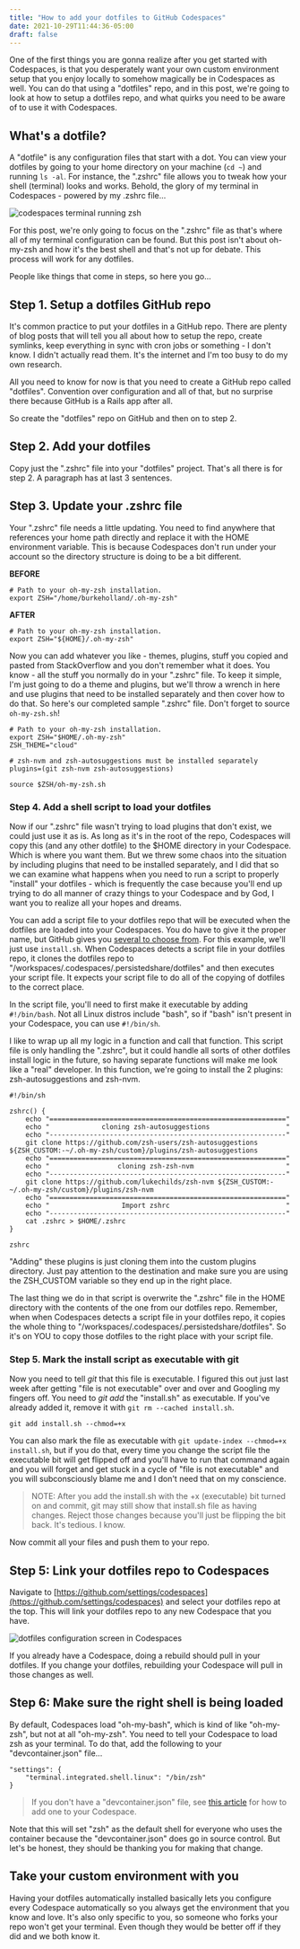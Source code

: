 ```yaml
---
title: "How to add your dotfiles to GitHub Codespaces"
date: 2021-10-29T11:44:36-05:00
draft: false
---
```


One of the first things you are gonna realize after you get started with Codespaces, is that you desperately want your own custom environment setup that you enjoy locally to somehow magically be in Codespaces as well. You can do that using a "dotfiles" repo, and in this post, we're going to look at how to setup a dotfiles repo, and what quirks you need to be aware of to use it with Codespaces.

## What's a dotfile?

A "dotfile" is any configuration files that start with a dot. You can view your dotfiles by going to your home directory on your machine (`cd ~`) and running `ls -al`. For instance, the ".zshrc" file allows you to tweak how your shell (terminal) looks and works. Behold, the glory of my terminal in Codespaces - powered by my .zshrc file...

![codespaces terminal running zsh](/media/terminal-glory.jpg)
 
For this post, we're only going to focus on the ".zshrc" file as that's where all of my terminal configuration can be found. But this post isn't about oh-my-zsh and how it's the best shell and that's not up for debate. This process will work for any dotfiles.

People like things that come in steps, so here you go...

## Step 1. Setup a dotfiles GitHub repo

It's common practice to put your dotfiles in a GitHub repo. There are plenty of blog posts that will tell you all about how to setup the repo, create symlinks, keep everything in sync with cron jobs or something - I don't know. I didn't actually read them. It's the internet and I'm too busy to do my own research. 

All you need to know for now is that you need to create a GitHub repo called "dotfiles". Convention over configuration and all of that, but no surprise there because GitHub is a Rails app after all. 

So create the "dotfiles" repo on GitHub and then on to step 2.

## Step 2. Add your dotfiles

Copy just the ".zshrc" file into your "dotfiles" project. That's all there is for step 2. A paragraph has at last 3 sentences.

## Step 3. Update your .zshrc file

Your ".zshrc" file needs a little updating. You need to find anywhere that references your home path directly and replace it with the HOME environment variable. This is because Codespaces don't run under your account so the directory structure is doing to be a bit different. 

**BEFORE**

```
# Path to your oh-my-zsh installation.
export ZSH="/home/burkeholland/.oh-my-zsh"
```

**AFTER**

```
# Path to your oh-my-zsh installation.
export ZSH="${HOME}/.oh-my-zsh"
```

Now you can add whatever you like - themes, plugins, stuff you copied and pasted from StackOverflow and you don't remember what it does. You know - all the stuff you normally do in your ".zshrc" file. To keep it simple, I'm just going to do a theme and plugins, but we'll throw a wrench in here and use plugins that need to be installed separately and then cover how to do that. So here's our completed sample ".zshrc" file. Don't forget to source `oh-my-zsh.sh`!

```
# Path to your oh-my-zsh installation.
export ZSH="$HOME/.oh-my-zsh"
ZSH_THEME="cloud"

# zsh-nvm and zsh-autosuggestions must be installed separately
plugins=(git zsh-nvm zsh-autosuggestions)

source $ZSH/oh-my-zsh.sh
```

### Step 4. Add a shell script to load your dotfiles

Now if our ".zshrc" file wasn't trying to load plugins that don't exist, we could just use it as is. As long as it's in the root of the repo, Codespaces will copy this (and any other dotfile) to the $HOME directory in your Codespace. Which is where you want them. But we threw some chaos into the situation by including plugins that need to be installed separately, and I did that so we can examine what happens when you need to run a script to properly "install" your dotfiles - which is frequently the case because you'll end up trying to do all manner of crazy things to your Codespace and by God, I want you to realize all your hopes and dreams.

You can add a script file to your dotfiles repo that will be executed when the dotfiles are loaded into your Codespaces. You do have to give it the proper name, but GitHub gives you [several to choose from](https://docs.github.com/en/codespaces/customizing-your-codespace/personalizing-codespaces-for-your-account#dotfiles). For this example, we'll just use `install.sh`. When Codespaces detects a script file in your dotfiles repo, it clones the dotfiles repo to "/workspaces/.codespaces/.persistedshare/dotfiles" and then executes your script file. It expects your script file to do all of the copying of dotfiles to the correct place.

In the script file, you'll need to first make it executable by adding `#!/bin/bash`. Not all Linux distros include "bash", so if "bash" isn't present in your Codespace, you can use `#!/bin/sh`.

I like to wrap up all my logic in a function and call that function. This script file is only handling the ".zshrc", but it could handle all sorts of other dotfiles install logic in the future, so having separate functions will make me look like a "real" developer. In this function, we're going to install the 2 plugins: zsh-autosuggestions and zsh-nvm. 

```
#!/bin/sh

zshrc() {
    echo "==========================================================="
    echo "             cloning zsh-autosuggestions                   "
    echo "-----------------------------------------------------------"                    
    git clone https://github.com/zsh-users/zsh-autosuggestions ${ZSH_CUSTOM:-~/.oh-my-zsh/custom}/plugins/zsh-autosuggestions
    echo "==========================================================="
    echo "                 cloning zsh-zsh-nvm                       "
    echo "-----------------------------------------------------------"                 
    git clone https://github.com/lukechilds/zsh-nvm ${ZSH_CUSTOM:-~/.oh-my-zsh/custom}/plugins/zsh-nvm
    echo "==========================================================="
    echo "                  Import zshrc                             "
    echo "-----------------------------------------------------------"
    cat .zshrc > $HOME/.zshrc
}

zshrc
```

"Adding" these plugins is just cloning them into the custom plugins directory. Just pay attention to the destination and make sure you are using the ZSH_CUSTOM variable so they end up in the right place.

The last thing we do in that script is overwrite the ".zshrc" file in the HOME directory with the contents of the one from our dotfiles repo. Remember, when when Codespaces detects a script file in your dotfiles repo, it copies the whole thing to "/workspaces/.codespaces/.persistedshare/dotfiles". So it's on YOU to copy those dotfiles to the right place with your script file.

### Step 5. Mark the install script as executable with git

Now you need to tell *git* that this file is executable. I figured this out just last week after getting "file is not executable" over and over and Googling my fingers off. You need to *git add* the "install.sh" as executable. If you've already added it, remove it with `git rm --cached install.sh`. 

```
git add install.sh --chmod=+x 
```

You can also mark the file as executable with `git update-index --chmod=+x install.sh`, but if you do that, every time you change the script file the executable bit will get flipped off and you'll have to run that command again and you will forget and get stuck in a cycle of "file is not executable" and you will subconsciously blame me and I don't need that on my conscience. 

> NOTE: After you add the install.sh with the +x (executable) bit turned on and commit, git may still show that install.sh file as having changes. Reject those changes because you'll just be flipping the bit back. It's tedious. I know.

Now commit all your files and push them to your repo.

## Step 5: Link your dotfiles repo to Codespaces

Navigate to [https://github.com/settings/codespaces](https://github.com/settings/codespaces) and select your dotfiles repo at the top. This will link your dotfiles repo to any new Codespace that you have. 

![dotfiles configuration screen in Codespaces](/media/codespaces-dotfiles.png)

If you already have a Codespace, doing a rebuild should pull in your dotfiles. If you change your dotfiles, rebuilding your Codespace will pull in those changes as well.

## Step 6: Make sure the right shell is being loaded

By default, Codespaces load "oh-my-bash", which is kind of like "oh-my-zsh", but not at all "oh-my-zsh". You need to tell your Codespace to load zsh as your terminal. To do that, add the following to your "devcontainer.json" file...

```
"settings": {
    "terminal.integrated.shell.linux": "/bin/zsh"
}
```

> If you don't have a "devcontainer.json" file, see [this article](https://docs.github.com/en/codespaces/customizing-your-codespace/configuring-codespaces-for-your-project#using-a-predefined-container-configuration) for how to add one to your Codespace.

Note that this will set "zsh" as the default shell for everyone who uses the container because the "devcontainer.json" does go in source control. But let's be honest, they should be thanking you for making that change.

## Take your custom environment with you

Having your dotfiles automatically installed basically lets you configure every Codespace automatically so you always get the environment that you know and love. It's also only specific to you, so someone who forks your repo won't get your terminal. Even though they would be better off if they did and we both know it.





